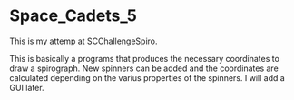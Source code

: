 # Space_Cadets_5

This is my attemp at SCChallengeSpiro.

This is basically a programs that produces the necessary coordinates to draw a spirograph.
New spinners can be added and the coordinates are calculated depending on the varius properties of the spinners.
I will add a GUI later.
